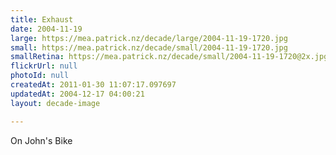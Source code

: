 ```yaml
---
title: Exhaust
date: 2004-11-19
large: https://mea.patrick.nz/decade/large/2004-11-19-1720.jpg
small: https://mea.patrick.nz/decade/small/2004-11-19-1720.jpg
smallRetina: https://mea.patrick.nz/decade/small/2004-11-19-1720@2x.jpg
flickrUrl: null
photoId: null
createdAt: 2011-01-30 11:07:17.097697
updatedAt: 2004-12-17 04:00:21
layout: decade-image

---
```

On John's Bike
